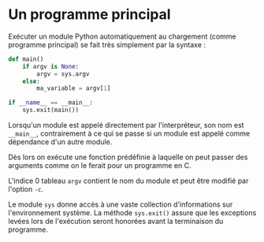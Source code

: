 # Un programme principal

Exécuter un module Python automatiquement au chargement (comme programme principal) se fait très simplement par la syntaxe :

```python
def main()
    if argv is None:
        argv = sys.argv
    else:
        ma_variable = argv[1]

if __name__ == __main__:
    sys.exit(main())
```

Lorsqu'un module est appelé directement par l'interpréteur, son nom est `__main__`, contrairement à ce qui se passe si un module est appelé comme dépendance d'un autre module.

Dès lors on exécute une fonction prédéfinie à laquelle on peut passer des arguments comme on le ferait pour un programme en C.

L'indice 0 tableau `argv` contient le nom du module et peut être modifié par l'option `-c`.

Le module `sys` donne accès à une vaste collection d'informations sur l'environnement système. La méthode `sys.exit()` assure que les exceptions levées lors de l'exécution seront honorées avant la terminaison du programme.
